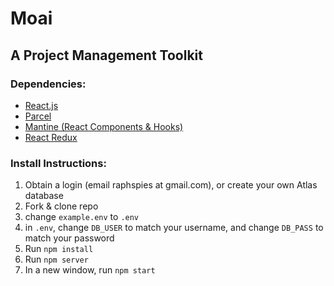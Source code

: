 # Moai

## A Project Management Toolkit

### Dependencies:
* [React.js](https://reactjs.org/)
* [Parcel](https://parceljs.org/)
* [Mantine (React Components & Hooks)](https://github.com/mantinedev/mantine)
* [React Redux](https://react-redux.js.org/)

### Install Instructions:
1. Obtain a login (email raphspies at gmail.com), or create your own Atlas database 
1. Fork & clone repo
1. change `example.env` to `.env`
1. in `.env`, change `DB_USER` to match your username, and change `DB_PASS` to match your password
1. Run `npm install`
1. Run `npm server`
1. In a new window, run `npm start`
